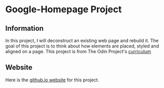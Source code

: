 # Google-Homepage Project
## Information
In this project, I will deconstruct an existing web page and rebuild it. The goal of this project is to think about how elements are placed, styled and aligned on a page.
This project is from The Odin Project's [curriculum](http://www.theodinproject.com/courses/web-development-101/lessons/html-css)
## Website
Here is the [github.io website](https://fussykyloren.github.io/google-homepage/) for this project.
